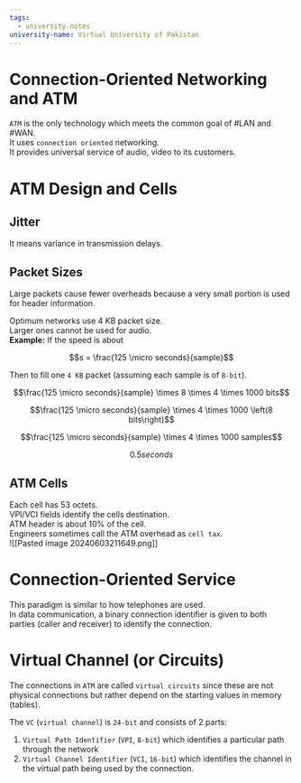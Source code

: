 ```yaml
---
tags:
  - university-notes
university-name: Virtual University of Pakistan
---
```


# Connection-Oriented Networking and ATM
`ATM` is the only technology which meets the common goal of #LAN and #WAN.  
It uses `connection oriented` networking.  
It provides universal service of audio, video to its customers.

# ATM Design and Cells
## Jitter
It means variance in transmission delays.

## Packet Sizes
Large packets cause fewer overheads because a very small portion is used for header information.

Optimum networks use 4 KB packet size.  
Larger ones cannot be used for audio.  
**Example:** If the speed is about  

$$s = \frac{125 \micro seconds}{sample}$$

Then to fill one `4 KB` packet (assuming each sample is of `8-bit`).  

$$\frac{125 \micro seconds}{sample} \times 8 \times 4 \times 1000 bits$$

$$\frac{125 \micro seconds}{sample} \times 4 \times 1000 \left(8 bits\right)$$

$$\frac{125 \micro seconds}{sample} \times 4 \times 1000 samples$$

$$0.5 seconds$$

## ATM Cells
Each cell has 53 octets.  
VPI/VCI fields identify the cells destination.  
ATM header is about 10% of the cell.  
Engineers sometimes call the ATM overhead as `cell tax`.  
![[Pasted image 20240603211649.png]]

# Connection-Oriented Service
This paradigm is similar to how telephones are used.  
In data communication, a binary connection identifier is given to both parties (caller and receiver) to identify the connection.

# Virtual Channel (or Circuits)
The connections in `ATM` are called `virtual circuits` since these are not physical connections but rather depend on the starting values in memory (tables).

The `VC` (`virtual channel`) is `24-bit` and consists of 2 parts:
1. `Virtual Path Identifier` (`VPI`, `8-bit`) which identifies a particular path through the network
2. `Virtual Channel Identifier` (`VCI`, `16-bit`) which identifies the channel in the virtual path being used by the connection.
